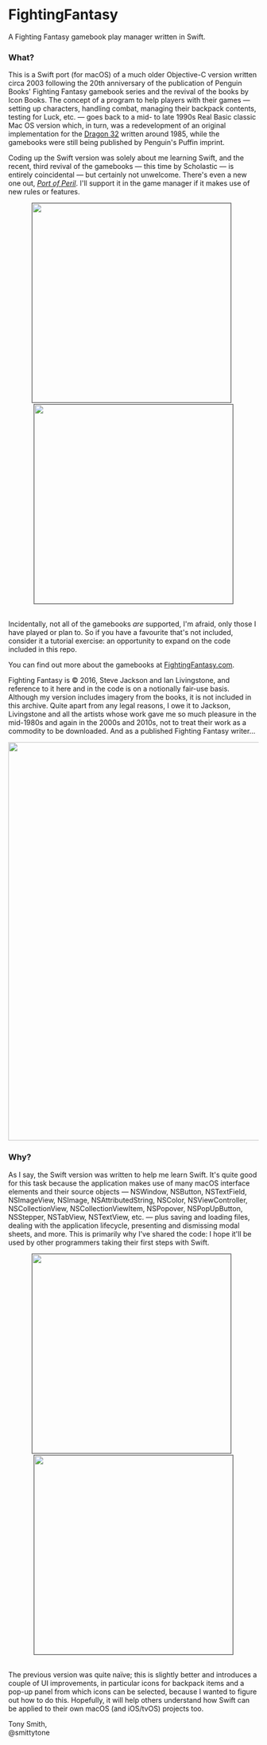 # FightingFantasy

A Fighting Fantasy gamebook play manager written in Swift.

### What? ###

This is a Swift port (for macOS) of a much older Objective-C version written circa 2003 following the 20th anniversary of the publication of Penguin Books' Fighting Fantasy gamebook series and the revival of the books by Icon Books. The concept of a program to help players with their games &mdash; setting up characters, handling combat, managing their backpack contents, testing for Luck, etc. &mdash; goes back to a mid- to late 1990s Real Basic classic Mac OS version which, in turn, was a redevelopment of an original implementation for the [Dragon 32](https://smittytone.wordpress.com/2013/04/21/rip-dragon-32-1982-2013-my-first-8-bit-colour-microcomputer/) written around 1985, while the gamebooks were still being published by Penguin's Puffin imprint.

Coding up the Swift version was solely about me learning Swift, and the recent, third revival of the gamebooks &mdash; this time by Scholastic &mdash; is entirely coincidental &mdash; but certainly not unwelcome. There's even a new one out, [*Port of Peril*](https://www.amazon.co.uk/Fighting-Fantasy-Peril-Ian-Livingstone/dp/1407181297/). I'll support it in the game manager if it makes use of new rules or features.

<p align="center"><img src="https://smittytone.github.io/images/fightingfantasy/stats.png" width="400" style="border: 1px solid #555555">&nbsp;&nbsp;<img src="https://smittytone.github.io/images/fightingfantasy/combat.png" width="400" style="border: 1px solid #555555"><br>&nbsp;</p>

Incidentally, not all of the gamebooks *are* supported, I'm afraid, only those I have played or plan to. So if you have a favourite that's not included, consider it a tutorial exercise: an opportunity to expand on the code included in this repo.

You can find out more about the gamebooks at [FightingFantasy.com](http://www.fightingfantasy.com/).

Fighting Fantasy is &copy; 2016, Steve Jackson and Ian Livingstone, and reference to it here and in the code is on a notionally fair-use basis. Although my version includes imagery from the books, it is not included in this archive. Quite apart from any legal reasons, I owe it to Jackson, Livingstone and all the artists whose work gave me so much pleasure in the mid-1980s and again in the 2000s and 2010s, not to treat their work as a commodity to be downloaded. And as a published Fighting Fantasy writer...

<p align="center"><img src="https://smittytone.github.io/images/fightingfantasy/warlock.jpg" width="800"></p>

### Why? ###

As I say, the Swift version was written to help me learn Swift. It's quite good for this task because the application makes use of many macOS interface elements and their source objects &mdash; NSWindow, NSButton, NSTextField, NSImageView, NSImage, NSAttributedString, NSColor, NSViewController, NSCollectionView, NSCollectionViewItem, NSPopover, NSPopUpButton, NSStepper, NSTabView, NSTextView, etc. &mdash; plus saving and loading files, dealing with the application lifecycle, presenting and dismissing modal sheets, and more. This is primarily why I've shared the code: I hope it'll be used by other programmers taking their first steps with Swift.

<p align="center"><img src="https://smittytone.github.io/images/fightingfantasy/tests.png" width="400" style="border: 1px solid #555555">&nbsp;&nbsp;<img src="https://smittytone.github.io/images/fightingfantasy/pack.png" width="400" style="border: 1px solid #555555"><br>&nbsp;</p>

The previous version was quite naïve; this is slightly better and introduces a couple of UI improvements, in particular icons for backpack items and a pop-up panel from which icons can be selected, because I wanted to figure out how to do this. Hopefully, it will help others understand how Swift can be applied to their own macOS (and iOS/tvOS) projects too.

Tony Smith,<br />@smittytone
